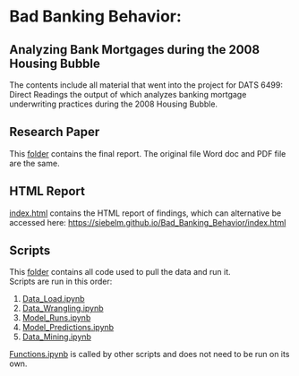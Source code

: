 # Bad Banking Behavior:
## Analyzing Bank Mortgages during the 2008 Housing Bubble

The contents include all material that went into the project for DATS 6499: Direct Readings the output of which analyzes banking mortgage underwriting practices during the 2008 Housing Bubble.

## Research Paper
This [folder](Research%20Paper/) contains the final report.  The original file Word doc and PDF file are the same.

## HTML Report
[index.html](index.html) contains the HTML report of findings, which can alternative be accessed here:
https://siebelm.github.io/Bad_Banking_Behavior/index.html

## Scripts
This [folder](Scripts/) contains all code used to pull the data and run it.  
Scripts are run in this order:

1) [Data_Load.ipynb](Scripts/Data_Load.ipynb)
2) [Data_Wrangling.ipynb](Scripts/Data_Wrangling.ipynb)
3) [Model_Runs.ipynb](Scripts/Model_Runs.ipynb)
4) [Model_Predictions.ipynb](Scripts/Model_Predictions.ipynb)
5) [Data_Mining.ipynb](Scripts/Data_Mining.ipynb)

[Functions.ipynb](Scripts/Functions.ipynb) is called by other scripts and does not need to be run on its own.
